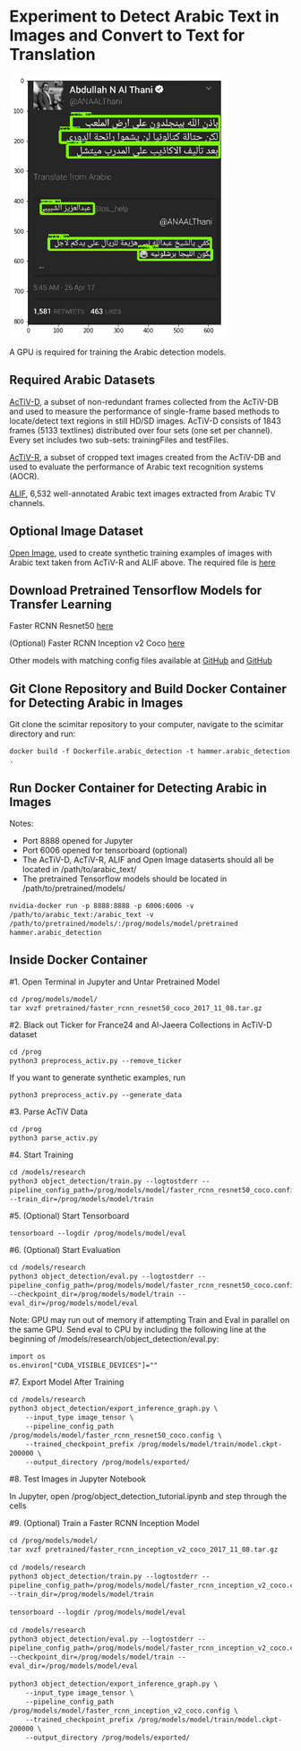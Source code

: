 # Experiment to Detect Arabic Text in Images and Convert to Text for Translation

<img src="assets/arabic_detection_example.png" width=387 height=470 alt="Arabic detection example" />

A GPU is required for training the Arabic detection models. 

## Required Arabic Datasets

[AcTiV-D](http://diuf.unifr.ch/diva/AcTiVComp/detect.html), a subset of non-redundant frames collected from the AcTiV-DB and used to measure the performance of single-frame based methods to locate/detect text regions in still HD/SD images. AcTiV-D consists of 1843 frames (5133 textlines) distributed over four sets (one set per channel). Every set includes two sub-sets: trainingFiles and testFiles.

[AcTiV-R](http://diuf.unifr.ch/diva/AcTiVComp/recog.html), a subset of cropped text images created from the AcTiV-DB and used to evaluate the performance of Arabic text recognition systems (AOCR).

[ALIF](https://cactus.orange-labs.fr/ALIF/), 6,532 well-annotated Arabic text images extracted from Arabic TV channels.


## Optional Image Dataset

[Open Image](https://github.com/openimages/dataset), used to create synthetic training examples of images with Arabic text taken from AcTiV-R and ALIF above. The required file is [here](https://storage.googleapis.com/openimages/2017_11/images_2017_11.tar.gz)


## Download Pretrained Tensorflow Models for Transfer Learning

Faster RCNN Resnet50 [here](http://download.tensorflow.org/models/object_detection/faster_rcnn_resnet50_coco_2017_11_08.tar.gz)

(Optional)
Faster RCNN Inception v2 Coco [here](http://download.tensorflow.org/models/object_detection/faster_rcnn_inception_v2_coco_2017_11_08.tar.gz)

Other models with matching config files available at [GitHub](https://github.com/tensorflow/models/blob/master/research/object_detection/g3doc/detection_model_zoo.md)
and [GitHub](https://github.com/tensorflow/models/tree/master/research/object_detection/samples/configs)

## Git Clone Repository and Build Docker Container for Detecting Arabic in Images 

Git clone the scimitar repository to your computer, navigate to the scimitar directory and run:
```
docker build -f Dockerfile.arabic_detection -t hammer.arabic_detection .
```

## Run Docker Container for Detecting Arabic in Images

Notes: 
- Port 8888 opened for Jupyter
- Port 6006 opened for tensorboard (optional)
- The AcTiV-D, AcTiV-R, ALIF and Open Image dataserts should all be located in /path/to/arabic_text/ 
- The pretrained Tensorflow models should be located in /path/to/pretrained/models/

```
nvidia-docker run -p 8888:8888 -p 6006:6006 -v /path/to/arabic_text:/arabic_text -v /path/to/pretrained/models/:/prog/models/model/pretrained hammer.arabic_detection
```

## Inside Docker Container

#1. Open Terminal in Jupyter and Untar Pretrained Model
```
cd /prog/models/model/
tar xvzf pretrained/faster_rcnn_resnet50_coco_2017_11_08.tar.gz
```

#2. Black out Ticker for France24 and Al-Jaeera Collections in AcTiV-D dataset 
```
cd /prog
python3 preprocess_activ.py --remove_ticker
```

If you want to generate synthetic examples, run
```
python3 preprocess_activ.py --generate_data
``` 

#3. Parse AcTiV Data
```
cd /prog
python3 parse_activ.py
```

#4. Start Training
```
cd /models/research
python3 object_detection/train.py --logtostderr --pipeline_config_path=/prog/models/model/faster_rcnn_resnet50_coco.config --train_dir=/prog/models/model/train
```

#5. (Optional) Start Tensorboard
```
tensorboard --logdir /prog/models/model/eval
```

#6. (Optional) Start Evaluation
```
cd /models/research
python3 object_detection/eval.py --logtostderr --pipeline_config_path=/prog/models/model/faster_rcnn_resnet50_coco.config --checkpoint_dir=/prog/models/model/train --eval_dir=/prog/models/model/eval
```

Note: GPU may run out of memory if attempting Train and Eval in parallel on the same GPU. Send eval to CPU by including the following line at the beginning of /models/research/object_detection/eval.py:
```
import os
os.environ["CUDA_VISIBLE_DEVICES"]=""
```

#7. Export Model After Training
```
cd /models/research
python3 object_detection/export_inference_graph.py \
    --input_type image_tensor \
    --pipeline_config_path /prog/models/model/faster_rcnn_resnet50_coco.config \
    --trained_checkpoint_prefix /prog/models/model/train/model.ckpt-200000 \
    --output_directory /prog/models/exported/
```

#8. Test Images in Jupyter Notebook

In Jupyter, open /prog/object_detection_tutorial.ipynb and step through the cells

#9. (Optional) Train a Faster RCNN Inception Model

```
cd /prog/models/model/
tar xvzf pretrained/faster_rcnn_inception_v2_coco_2017_11_08.tar.gz

cd /models/research
python3 object_detection/train.py --logtostderr --pipeline_config_path=/prog/models/model/faster_rcnn_inception_v2_coco.config --train_dir=/prog/models/model/train

tensorboard --logdir /prog/models/model/eval

cd /models/research
python3 object_detection/eval.py --logtostderr --pipeline_config_path=/prog/models/model/faster_rcnn_inception_v2_coco.config --checkpoint_dir=/prog/models/model/train --eval_dir=/prog/models/model/eval

python3 object_detection/export_inference_graph.py \
    --input_type image_tensor \
    --pipeline_config_path /prog/models/model/faster_rcnn_inception_v2_coco.config \
    --trained_checkpoint_prefix /prog/models/model/train/model.ckpt-200000 \
    --output_directory /prog/models/exported/
```


